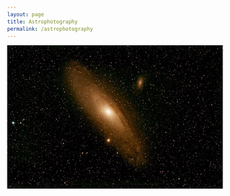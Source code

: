 ```yaml
---
layout: page
title: Astrophotography
permalink: /astrophotography
---
```

<img src="m31.jpg"
     alt="Andromeda"
     style="float: left; margin-right: 10px;" />
